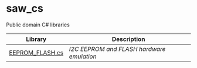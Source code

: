 # saw_cs
Public domain C# libraries

Library | Description
------- | -----------
[EEPROM_FLASH.cs](https://raw.githubusercontent.com/itscool/saw_cs/master/EEPROM_FLASH.cs) | *I2C EEPROM and FLASH hardware emulation*
